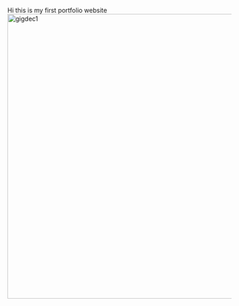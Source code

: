 Hi this is my first portfolio website 
<img width="996" height="640" alt="gigdec1" src="https://github.com/user-attachments/assets/f3bc6c3f-8de1-4149-be31-e2d4de924fc0" />
